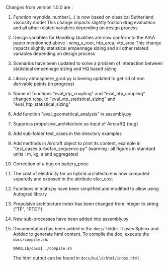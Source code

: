 
Changes from version 1.0.0 are :

1. Function reynolds_number(...) is now based on classical Sutherland viscosity model
   This change impacts slightly friction drag evaluation and all other related variables depending on design process

2. Design variables for Handling Qualities are now conform to the AIAA paper mentionned above : wing_x_root, htp_area, vtp_area
   This change impacts slightly statistical empennage sizing and all other related variables depending on design process

3. Scenarios have been updated to solve a problem of interaction between statistical empennage sizing and HQ based sizing

4. Library atmosphere_grad.py is beeing updated to get rid of non derivable points (in progress)

5. Name of functions "eval_vtp_coupling" and "eval_htp_coupling" changed resp. to "eval_vtp_statistical_sizing" and "eval_htp_statistical_sizing"

6. Add function "eval_geometrical_analysis" in assembly.py

7. Suppress propulsive_architecture as input of Aircraft() (bug)

8. Add sub-folder test_cases in the directory examples

9. Add methods in Aircraft object to print its content, example in "test_cases.turbofan_sequence.py"
    (warning : all figures in standard units : m, kg, s and aggregates)

10. Correction of a bug on battery_price

11. The cost of electricity for an hybrid architecture is now computed separetly and exposed in the attribute elec_cost

12. Functions in math.py have been simplified and modified to allow using Autograd library

13. Propulsive architecture index has been changed from integer to string ("TF", "PTE1")

14. New sub-processes have been added into assembly.py

15. Documentation has been added in the `docs/` folder. It uses Sphinx and Apidoc to generate html content.
    To compile the doc, execute the `docs/compile.sh`:
        
        MARILib/docs$ ./compile.sh

    The html output can be found in `docs/build/html/index.html`.
